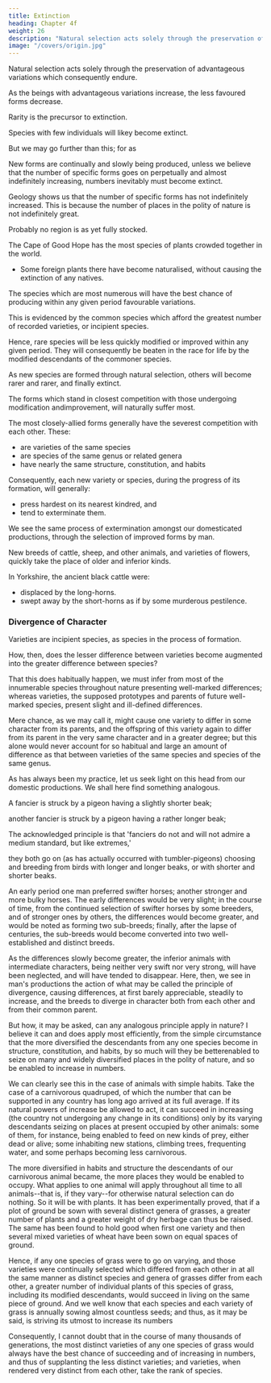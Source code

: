 ```yaml
---
title: Extinction
heading: Chapter 4f
weight: 26
description: "Natural selection acts solely through the preservation of variations in some way advantageous"
image: "/covers/origin.jpg"
---
```



<!--  This subject will be more fully discussed in our chapter on Geology; but it must be
here alluded to from being intimately connected with natural selection.  -->

Natural selection acts solely through the preservation of advantageous variations which consequently endure.

<!-- But as from the high geometrical powers of increase of all organic beings, each area is already fully stocked with inhabitants,  -->

As the beings with advantageous variations increase, the less favoured forms decrease.

<!-- it follows that as each selected and favoured form increases in number, so will the  and become rare. -->

Rarity is the precursor to extinction.

<!-- , during fluctuations in the seasons or in the number of its enemies, -->
Species with few individuals will likey become extinct. 

But we may go further than this; for as 

New forms are continually and slowly being produced, unless we believe that the number of specific forms goes on perpetually and almost indefinitely increasing, numbers inevitably must become extinct.

Geology shows us that the number of specific forms has not indefinitely increased. This is because the number of places in the polity of nature is not indefinitely great.

<!-- --not that we have any means of knowing that any one region has as yet got its maximum of species.  -->

Probably no region is as yet fully stocked.

The Cape of Good Hope has the most species of plants crowded together in the world.
- Some foreign plants there have become naturalised, without causing the extinction of any natives.

The species which are most numerous will have the best chance of producing within any given period favourable variations.

<!-- We have evidence of this, in the facts given in the second chapter, showing that it is  -->

This is evidenced by the common species which afford the greatest number of recorded varieties, or incipient species. 

Hence, rare species will be less quickly modified or improved within any given period. They will consequently be beaten in the race for life by the modified descendants of the commoner species.

<!-- From these several considerations I think it inevitably follows, that  -->

As new species are formed through natural selection, others will become rarer and rarer, and finally extinct.

The forms which stand in closest competition with those undergoing modification andimprovement, will naturally suffer most.

<!-- And we have seen in the chapter on the Struggle for Existence that it is  -->

The most closely-allied forms generally have the severest competition with each other. These:
- are varieties of the same species
- are species of the same genus or related genera
- have nearly the same structure, constitution, and habits

Consequently, each new variety or species, during the progress of its formation, will generally:
- press hardest on its nearest kindred, and
- tend to exterminate them.

We see the same process of extermination amongst our domesticated productions, through the selection of improved forms by man. 

New breeds of cattle, sheep, and other animals, and varieties of flowers, quickly take the place of older and inferior kinds.

In Yorkshire, the ancient black cattle were:
- displaced by the long-horns.
- swept away by the short-horns as if by some murderous pestilence.


### Divergence of Character

<!-- The principle, which I have designated by this term, is of high importance on my theory, and explains, as I believe, several important facts. In the first place,

Varieties, even strongly-marked ones, though having somewhat of the character of species differ from each other far less than do good and distinct species.

Nevertheless, according to my view,  -->

Varieties are incipient species, as species in the process of formation.


How, then, does the lesser difference between varieties become augmented into the greater difference between species? 

That this does habitually happen, we must infer from most of the innumerable species throughout nature presenting well-marked differences; whereas varieties, the supposed prototypes and parents of future well-marked species, present slight and ill-defined differences. 

Mere chance, as we may call it, might cause one variety to differ in some character from its parents, and the offspring of this variety again to differ from its parent in the very same character and in a greater degree; but this alone would never account for so habitual and large an amount of difference as that between varieties of the same species and species of the same genus.

As has always been my practice, let us seek light on this head from our domestic productions. We shall here find something analogous. 

A fancier is struck by a pigeon having a slightly shorter beak; 

another fancier is struck by a pigeon having a rather longer beak; 

The acknowledged principle is that 'fanciers do not and will not admire a medium standard, but like extremes,' 

they both go on (as has actually occurred with tumbler-pigeons) choosing and breeding from birds with longer and longer beaks, or with shorter and shorter beaks.

An early period one man preferred swifter horses; another stronger and more bulky horses. The early differences would be very slight; in the course of time, from the continued selection of swifter horses by some breeders, and of stronger ones by others, the differences would become greater, and would be noted as forming two sub-breeds; finally, after the lapse of centuries, the sub-breeds would become converted into two well-established and distinct breeds. 

As the differences slowly become greater, the inferior animals with intermediate characters, being neither very swift nor very strong, will have been neglected, and will have tended to disappear. Here, then, we see in man's productions the action of what may be called the principle of divergence, causing differences, at first barely appreciable, steadily to increase, and the breeds to diverge in character both from each other and from their common parent.

But how, it may be asked, can any analogous principle apply in nature? I believe it can and does
apply most efficiently, from the simple circumstance that the more diversified the descendants from
any one species become in structure, constitution, and habits, by so much will they be betterenabled to seize on many and widely diversified places in the polity of nature, and so be enabled to
increase in numbers.

We can clearly see this in the case of animals with simple habits. Take the case of a carnivorous quadruped, of which the number that can be supported in any country has long ago arrived at its full average. If its natural powers of increase be allowed to act, it can succeed in increasing (the country not undergoing any change in its conditions) only by its varying descendants seizing on places at present occupied by other animals: some of them, for instance, being enabled to feed on new kinds of prey, either dead or alive; some inhabiting new stations, climbing trees, frequenting water, and some perhaps becoming less carnivorous. 

The more diversified in habits and structure the descendants of our carnivorous animal became, the more places they would be enabled to occupy. What applies to one animal will apply throughout all time to all animals--that is, if they vary--for otherwise natural selection can do nothing. So it will be with plants. It has been experimentally proved, that if a plot of ground be sown with several distinct genera of grasses, a greater number of plants and a greater weight of dry herbage can thus be raised. The same has been found to hold good when first one variety and then several mixed varieties of wheat have been sown on equal spaces of ground.

Hence, if any one species of grass were to go on varying, and those varieties were continually selected which differed from each other in at all the same manner as distinct species and genera of grasses differ from each other, a greater number of individual plants of this species of grass, including its modified descendants, would succeed in living on the same piece of ground. And we well know that each species and each variety of grass is annually sowing almost countless seeds; and thus, as it may be said, is striving its utmost to increase its numbers

Consequently, I cannot doubt that in the course of many thousands of generations, the most distinct varieties of any one species of grass would always have the best chance of succeeding and of increasing in numbers, and thus of supplanting the less distinct varieties; and varieties, when rendered very distinct from each other, take the rank of species.


